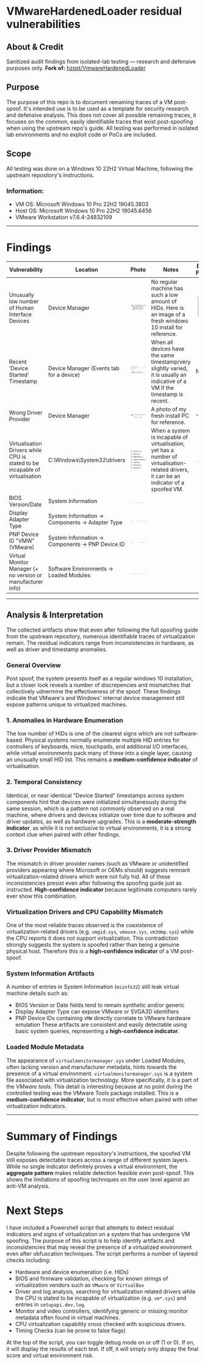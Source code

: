 # VMwareHardenedLoader residual vulnerabilities

## About & Credit
Sanitized audit findings from isolated-lab testing — research and defensive purposes only.
**Fork of:** [hzqst/VmwareHardenedLoader](https://github.com/hzqst/VmwareHardenedLoader)

## Purpose
The purpose of this repo is to document remaining traces of a VM post-spoof. It's intended use is to be used as a template for security research and defensive analysis. This does not cover all possible remaining traces, it focuses on the common, easily identifiable traces that exist post-spoofing when using the upstream repo's guide. All testing was performed in isolated lab environments and no exploit code or PoCs are included.

## Scope
All testing was done on a Windows 10 22H2 Virtual Machine, following the upstream repository's instructions.

### Information:
- VM OS: Microsoft Windows 10 Pro 22H2 19045.3803
- Host OS: Microsoft Windows 10 Pro 22H2 19045.6456
- VMware Workstation v7.6.4-24832109

___


# **Findings**

| Vulnerability | Location | Photo| Notes| Extra Photo |
| --------------| -------- | ---- | ---- | ----------- |
| Unusually low number of Human Interface Devices             | Device Manager        |  ![HID](Screenshots/HID.png)   | No regular machine has such a low amount of HIDs. Here is an image of a fresh windows 10 install for reference. | ![HID Reference](Screenshots/HID_reference.png)
| Recent 'Device Started' Timestamp             | Device Manager (Events tab for a device)        | ![Timestamps](Screenshots/Timestamps.png)    | When all devices have the same timestamp/very slightly varied, it is usually an indicative of a VM if the timestamp is recent. | N/A
| Wrong Driver Provider             | Device Manager        | ![Wrong Service Provider](Screenshots/wrong_driver_provider.png)    | A photo of my fresh install PC for reference. | ![Wrong Service Provider Reference](Screenshots/wrong_driver_provider_reference.png)
| Virtualisation Drivers while CPU is stated to be incapable of virtualisation             | C:\Windows\System32\drivers        | ![VM Drivers](Screenshots/vm_drivers.png)    | When a system is incapable of virtualisation, yet has a number of virtualisation-related drivers, it can be an indicator of a spoofed VM. | ![Incapable of Virtualization](Screenshots/virtualisation_incapable.png)
| BIOS Version/Date             | System Information        | ![BIOS Version](Screenshots/bios_version.png)    |
| Display Adapter Type             | System Information -> Components -> Adapter Type        | ![Adapter Type](Screenshots/adapter_type.png)    |
| PNP Device ID "VMW" (VMware)             | System Information -> Components -> PNP Device ID        | ![PNP Device ID](Screenshots/pnp_device_id.png)    |
| Virtual Monitor Manager (+ no version or manufacturer info)             | Software Environments -> Loaded Modules        | ![Virtual Monitor Manager](Screenshots/virtualmonitormanager.png)    |


___


## **Analysis & Interpretation**
The collected artifacts show that even after following the full spoofing guide from the upstream repository, numerous identifiable traces of virtualization remain. The residual indicators range from inconsistencies in hardware, as well as driver and timestamp anomalies.

### General Overview
Post spoof, the system presents itself as a regular windows 10 installation, but a closer look reveals a number of discrepencies and mismatches that collectively udnermine the effectiveness of the spoof. These findings indicate that VMware's and Windows' internal device management still expose patterns unique to virtualized machines.

### 1. Anomalies in Hardware Enumeration
The low number of HIDs is one of the clearest signs which are not software-based. Physical systems normally enumerate multiple HID entries for controllers of keyboards, mice, touchpads, and additional I/O interfaces, while virtual environments pack many of these into a single layer, causing an unusually small HID list. This remains a **medium-confidence indicator** of virtualisation.

### 2. Temporal Consistency
Identical, or near identical "Device Started" timestamps across system components hint that devices were initialized simultaneously during the same session, which is a pattern not commonly observed on a real machine, where drivers and devices initialize over time due to software and driver updates, as well as hardware upgrades. This is a **moderate-strength indicator**, as while it is not exclusive to virtual environments, it is a strong context clue when paired with other findings.

### 3. Driver Provider Mismatch
The mismatch in driver provider names (such as VMware or unidentified providers appearing where Microsoft or OEMs should) suggests remnant virtualization-related drivers which were not fully hid. All of these inconsistencies presist even after following the spoofing guide just as instructed. **High-confidence indicator** because legitimate computers rarely ever show this combination.

### Virtualization Drivers and CPU Capability Mismatch
One of the most reliable traces observed is the coexistence of virtualization-related drivers (e.g. `vmgid.sys`, `vmouse.sys`, `vm3dmp.sys`) while the CPU reports it does not support virtualization. This contradiction strongly suggests the system is spoofed rather than being a genuine physical host. Therefore this is a **high-confidence indicator** of a VM post-spoof.

### System Information Artifacts
A number of entries in System Information (`msinfo32`) still leak virtual machine details such as:
- BIOS Version or Date fields tend to remain synthetic and/or generic
- Display Adapter Type can expose VMware or SVGA3D identifiers
- PNP Device IDs containing `VMW` directly correlate to VMware hardware emulation
These artifacts are consistent and easily detectable using basic system queries, representing a **high-confidence indicator**.

### Loaded Module Metadata
The appearance of `virtualmonitormanager.sys` under Loaded Modules, often lacking version and manufacturer metadata, hints towards the presence of a virtual environment. `virtualmonitormanager.sys` is a system file associated with virtualization technology. More specifically, it is a part of the *VMware tools*. This detail is interesting because at no point during the controlled testing was the VMware Tools package installed. This is a **medium-confidence indicator**, but is most effective when paired with other virtualization indicators.


____

# Summary of Findings
Despite following the upstream repository's instructions, the spoofed VM still exposes detectable traces across a range of different system layers. While no single indicator definitely proves a virtual environment, the **aggregate pattern** makes reliable detection feasible even post-spoof. This shows the limitations of spoofing techniques on the user level against an anti-VM analysis.


# Next Steps
I have included a Powershell script that attempts to detect residual indicators and signs of virtualization on a system that has undergone VM spoofing. The purpose of this script is to help identify artifacts and inconsistencies that may reveal the presence of a virtualized environment even after obfuscation techniques. The script performs a number of layered checks including:
- Hardware and device enumeration (i.e. HIDs)
- BIOS and firmware validation, checkiing for known strings of virtualization vendors such as `VMware` or `VirtualBox`
- Driver and log analysis, searching for virtualization related drivers while the CPU is stated to be incapable of virtualization (e.g. `vm*.sys`) and entries in `setupapi.dev.log`.
- Monitor and video controllers, identifying generic or missing monitor metadata often found in virtual machines.
- CPU virtualization capability cross checked with suspicious drivers.
- Timing Checks (can be prone to false flags)

At the top of the script, you can toggle debug mode on or off (1 or 0). If on, it will display the results of each test. If off, it will simply only dispay the final score and virtual environment risk.

